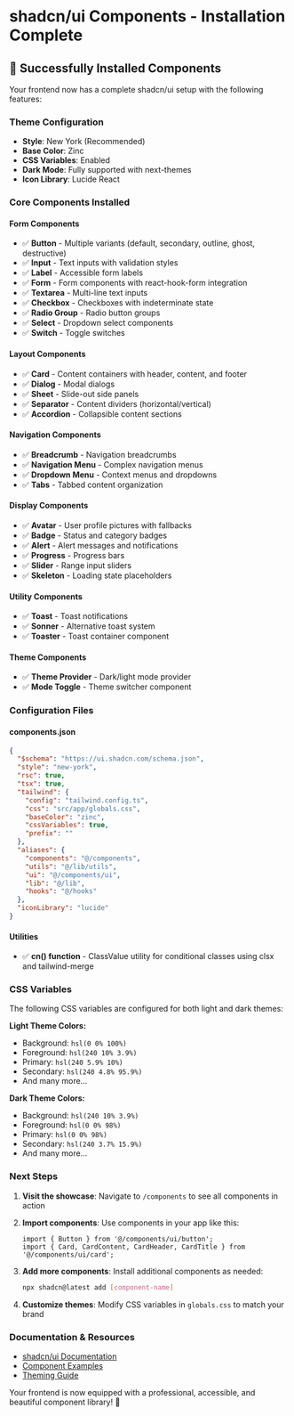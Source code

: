 # shadcn/ui Components - Installation Complete

## 🎉 Successfully Installed Components

Your frontend now has a complete shadcn/ui setup with the following features:

### **Theme Configuration**

- **Style**: New York (Recommended)
- **Base Color**: Zinc
- **CSS Variables**: Enabled
- **Dark Mode**: Fully supported with next-themes
- **Icon Library**: Lucide React

### **Core Components Installed**

#### **Form Components**

- ✅ **Button** - Multiple variants (default, secondary, outline, ghost, destructive)
- ✅ **Input** - Text inputs with validation styles
- ✅ **Label** - Accessible form labels
- ✅ **Form** - Form components with react-hook-form integration
- ✅ **Textarea** - Multi-line text inputs
- ✅ **Checkbox** - Checkboxes with indeterminate state
- ✅ **Radio Group** - Radio button groups
- ✅ **Select** - Dropdown select components
- ✅ **Switch** - Toggle switches

#### **Layout Components**

- ✅ **Card** - Content containers with header, content, and footer
- ✅ **Dialog** - Modal dialogs
- ✅ **Sheet** - Slide-out side panels
- ✅ **Separator** - Content dividers (horizontal/vertical)
- ✅ **Accordion** - Collapsible content sections

#### **Navigation Components**

- ✅ **Breadcrumb** - Navigation breadcrumbs
- ✅ **Navigation Menu** - Complex navigation menus
- ✅ **Dropdown Menu** - Context menus and dropdowns
- ✅ **Tabs** - Tabbed content organization

#### **Display Components**

- ✅ **Avatar** - User profile pictures with fallbacks
- ✅ **Badge** - Status and category badges
- ✅ **Alert** - Alert messages and notifications
- ✅ **Progress** - Progress bars
- ✅ **Slider** - Range input sliders
- ✅ **Skeleton** - Loading state placeholders

#### **Utility Components**

- ✅ **Toast** - Toast notifications
- ✅ **Sonner** - Alternative toast system
- ✅ **Toaster** - Toast container component

#### **Theme Components**

- ✅ **Theme Provider** - Dark/light mode provider
- ✅ **Mode Toggle** - Theme switcher component

### **Configuration Files**

#### **components.json**

```json
{
  "$schema": "https://ui.shadcn.com/schema.json",
  "style": "new-york",
  "rsc": true,
  "tsx": true,
  "tailwind": {
    "config": "tailwind.config.ts",
    "css": "src/app/globals.css",
    "baseColor": "zinc",
    "cssVariables": true,
    "prefix": ""
  },
  "aliases": {
    "components": "@/components",
    "utils": "@/lib/utils",
    "ui": "@/components/ui",
    "lib": "@/lib",
    "hooks": "@/hooks"
  },
  "iconLibrary": "lucide"
}
```

#### **Utilities**

- ✅ **cn() function** - ClassValue utility for conditional classes using clsx and tailwind-merge

### **CSS Variables**

The following CSS variables are configured for both light and dark themes:

**Light Theme Colors:**

- Background: `hsl(0 0% 100%)`
- Foreground: `hsl(240 10% 3.9%)`
- Primary: `hsl(240 5.9% 10%)`
- Secondary: `hsl(240 4.8% 95.9%)`
- And many more...

**Dark Theme Colors:**

- Background: `hsl(240 10% 3.9%)`
- Foreground: `hsl(0 0% 98%)`
- Primary: `hsl(0 0% 98%)`
- Secondary: `hsl(240 3.7% 15.9%)`
- And many more...

### **Next Steps**

1. **Visit the showcase**: Navigate to `/components` to see all components in action
2. **Import components**: Use components in your app like this:

   ```tsx
   import { Button } from '@/components/ui/button';
   import { Card, CardContent, CardHeader, CardTitle } from '@/components/ui/card';
   ```

3. **Add more components**: Install additional components as needed:

   ```bash
   npx shadcn@latest add [component-name]
   ```

4. **Customize themes**: Modify CSS variables in `globals.css` to match your brand

### **Documentation & Resources**

- [shadcn/ui Documentation](https://ui.shadcn.com)
- [Component Examples](https://ui.shadcn.com/examples)
- [Theming Guide](https://ui.shadcn.com/docs/theming)

Your frontend is now equipped with a professional, accessible, and beautiful component library! 🚀
